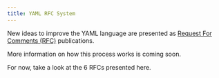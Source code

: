 ```yaml
---
title: YAML RFC System
---
```


New ideas to improve the YAML language are presented as [Request For Comments (RFC)](https://en.wikipedia.org/wiki/Request_for_Comments) publications.

More information on how this process works is coming soon.

For now, take a look at the 6 RFCs presented here.
